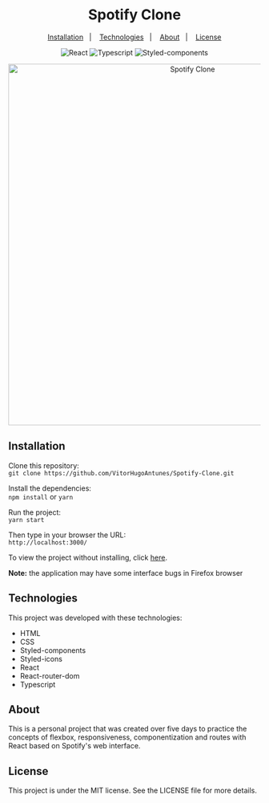 <h1 align="center">
  Spotify Clone
</h1>

<p align="center">
  <a href="#installation">Installation</a>&nbsp;&nbsp;&nbsp;|&nbsp;&nbsp;&nbsp;
  <a href="#technologies">Technologies</a>&nbsp;&nbsp;&nbsp;|&nbsp;&nbsp;&nbsp;
  <a href="#about">About</a>&nbsp;&nbsp;&nbsp;|&nbsp;&nbsp;&nbsp;
  <a href="#license">License</a>
</p>

<p align="center">
 <img src="https://img.shields.io/badge/React-17.0.2-blue" alt="React" />
 <img src="https://img.shields.io/badge/Typescript-4.2.4-%239cf" alt="Typescript" />
 <img src="https://img.shields.io/badge/Styled--components-5.3.0-lightgrey" alt="Styled-components" />
</p>

<p align="center">
  <img alt="Spotify Clone" src="https://github.com/VitorHugoAntunes/Spotify-Clone/blob/main/src/assets/projectPresentation.gif" width="720px">
</p>

<h2 id="installation">Installation</h2>	

Clone this repository: </br>
```git clone https://github.com/VitorHugoAntunes/Spotify-Clone.git``` </br>

Install the dependencies: </br> 
```npm install``` or ```yarn``` </br>

Run the project: </br> 
```yarn start``` </br>

Then type in your browser the URL: </br> 
```http://localhost:3000/``` </br>

To view the project without installing, click [here](https://practical-brahmagupta-718890.netlify.app/).
<p> <strong>Note:</strong> the application may have some interface bugs in Firefox browser</p>

<h2 id="technologies">Technologies</h2>

This project was developed with these technologies:

- HTML
- CSS
- Styled-components
- Styled-icons
- React
- React-router-dom
- Typescript

<h2 id="about">About</h2>
<p>This is a personal project that was created over five days to practice the concepts of flexbox, responsiveness, componentization and routes with React based on Spotify's web interface.</p>

<h2 id="license">License</h2>
<p>This project is under the MIT license. See the LICENSE file for more details.</p>
